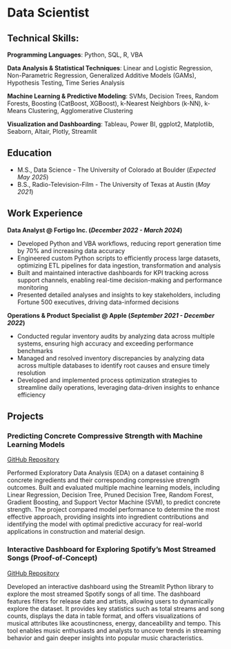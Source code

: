 # Data Scientist

## Technical Skills: 
**Programming Languages**: Python, SQL, R, VBA

**Data Analysis & Statistical Techniques**: Linear and Logistic Regression, Non-Parametric Regression, Generalized Additive Models (GAMs), Hypothesis Testing, Time Series Analysis 

**Machine Learning & Predictive Modeling**: SVMs, Decision Trees, Random Forests, Boosting (CatBoost, XGBoost), k-Nearest Neighbors (k-NN), k-Means Clustering, Agglomerative Clustering

**Visualization and Dashboarding**: Tableau, Power BI, ggplot2, Matplotlib, Seaborn, Altair, Plotly, Streamlit

## Education				       		
- M.S., Data Science - The University of Colorado at Boulder (_Expected May 2025_)	 			        		
- B.S., Radio-Television-Film - The University of Texas at Austin (_May 2021_)
  

## Work Experience
**Data Analyst @ Fortigo Inc. (_December 2022 - March 2024_)**
- Developed Python and VBA workflows, reducing report generation time by 70% and increasing data accuracy
- Engineered custom Python scripts to efficiently process large datasets, optimizing ETL pipelines for data ingestion, transformation and analysis
- Built and maintained interactive dashboards for KPI tracking across support channels, enabling real-time decision-making and performance monitoring
- Presented detailed analyses and insights to key stakeholders, including Fortune 500 executives, driving data-informed decisions

**Operations & Product Specialist @ Apple (_September 2021 - December 2022_)**
- Conducted regular inventory audits by analyzing data across multiple systems, ensuring high accuracy and exceeding performance benchmarks
- Managed and resolved inventory discrepancies by analyzing data across multiple databases to identify root causes and ensure timely resolution
- Developed and implemented process optimization strategies to streamline daily operations, leveraging data-driven insights to enhance efficiency

## Projects
### Predicting Concrete Compressive Strength with Machine Learning Models
[GitHub Repository](https://github.com/jacob1713/Predicting_Compressive_Strength_of_Concrete)

Performed Exploratory Data Analysis (EDA) on a dataset containing 8 concrete ingredients and their corresponding compressive strength outcomes. Built and evaluated multiple machine learning models, including Linear Regression, Decision Tree, Pruned Decision Tree, Random Forest, Gradient Boosting, and Support Vector Machine (SVM), to predict concrete strength. The project compared model performance to determine the most effective approach, providing insights into ingredient contributions and identifying the model with optimal predictive accuracy for real-world applications in construction and material design.


### Interactive Dashboard for Exploring Spotify’s Most Streamed Songs (Proof-of-Concept)
[GitHub Repository](https://github.com/jacob1713/Spotify_Dashboard)

Developed an interactive dashboard using the Streamlit Python library to explore the most streamed Spotify songs of all time. The dashboard features filters for release date and artists, allowing users to dynamically explore the dataset. It provides key statistics such as total streams and song counts, displays the data in table format, and offers visualizations of musical attributes like acoustincness, energy, danceability and tempo. This tool enables music enthusiasts and analysts to uncover trends in streaming behavior and gain deeper insights into popular music characteristics.

